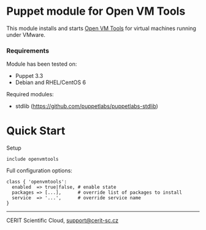 # Puppet module for Open VM Tools

This module installs and starts [Open VM Tools][OPENVMTOOLS]
for virtual machines running under VMware.

### Requirements

Module has been tested on:

* Puppet 3.3
* Debian and RHEL/CentOS 6

Required modules:

* stdlib (https://github.com/puppetlabs/puppetlabs-stdlib)

# Quick Start

Setup

```puppet
include openvmtools
```

Full configuration options:

```puppet
class { 'openvmtools':
  enabled  => true|false, # enable state
  packages => [...],      # override list of packages to install
  service  => '...',      # override service name
}
```

[OPENVMTOOLS]: http://open-vm-tools.sourceforge.net/

***

CERIT Scientific Cloud, <support@cerit-sc.cz>
